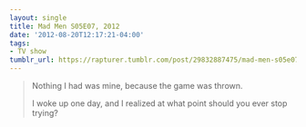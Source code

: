 ```yaml
---
layout: single
title: Mad Men S05E07, 2012
date: '2012-08-20T12:17:21-04:00'
tags:
- TV show
tumblr_url: https://rapturer.tumblr.com/post/29832887475/mad-men-s05e07-2012
---
```

> Nothing I had was mine, because the game was thrown.
> 
> I woke up one day, and I realized at what point should you ever stop trying?

